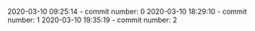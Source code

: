 2020-03-10 09:25:14 - commit number: 0
2020-03-10 18:29:10 - commit number: 1
2020-03-10 19:35:19 - commit number: 2

